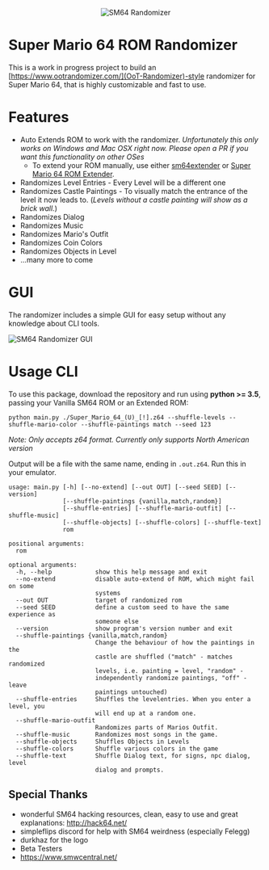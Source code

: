 <p align="center"> 
  <img src="https://i.imgur.com/pf687MH.png" alt="SM64 Randomizer">
</p>

# Super Mario 64 ROM Randomizer

This is a work in progress project to build an [https://www.ootrandomizer.com/](OoT-Randomizer)-style randomizer for Super Mario 64, that is highly customizable and fast to use.

# Features

- Auto Extends ROM to work with the randomizer. *Unfortunately this only works on Windows and Mac OSX right now. Please open a PR if you want this functionality on other OSes*
  - To extend your ROM manually, use either [sm64extender](https://www.smwcentral.net/?p=viewthread&t=77343) or [Super Mario 64 ROM Extender](http://qubedstudios.rustedlogic.net/Mario64Tools.htm).
- Randomizes Level Entries - Every Level will be a different one
- Randomizes Castle Paintings - To visually match the entrance of the level it now leads to. (*Levels without a castle painting will show as a brick wall.*)
- Randomizes Dialog
- Randomizes Music
- Randomizes Mario's Outfit
- Randomizes Coin Colors
- Randomizes Objects in Level
- ...many more to come

# GUI
The randomizer includes a simple GUI for easy setup without any knowledge about CLI tools.

![SM64 Randomizer GUI](https://i.imgur.com/erEk4Dh.png)


# Usage CLI
To use this package, download the repository and run using **python >= 3.5**, passing your Vanilla SM64 ROM or an Extended ROM:
```
python main.py ./Super_Mario_64_(U)_[!].z64 --shuffle-levels --shuffle-mario-color --shuffle-paintings match --seed 123
```
_Note: Only accepts z64 format. Currently only supports North American version_

Output will be a file with the same name, ending in `.out.z64`. Run this in your emulator.

```
usage: main.py [-h] [--no-extend] [--out OUT] [--seed SEED] [--version]
               [--shuffle-paintings {vanilla,match,random}]
               [--shuffle-entries] [--shuffle-mario-outfit] [--shuffle-music]
               [--shuffle-objects] [--shuffle-colors] [--shuffle-text]
               rom

positional arguments:
  rom

optional arguments:
  -h, --help            show this help message and exit
  --no-extend           disable auto-extend of ROM, which might fail on some
                        systems
  --out OUT             target of randomized rom
  --seed SEED           define a custom seed to have the same experience as
                        someone else
  --version             show program's version number and exit
  --shuffle-paintings {vanilla,match,random}
                        Change the behaviour of how the paintings in the
                        castle are shuffled ("match" - matches randomized
                        levels, i.e. painting = level, "random" -
                        independently randomize paintings, "off" - leave
                        paintings untouched)
  --shuffle-entries     Shuffles the levelentries. When you enter a level, you
                        will end up at a random one.
  --shuffle-mario-outfit
                        Randomizes parts of Marios Outfit.
  --shuffle-music       Randomizes most songs in the game.
  --shuffle-objects     Shuffles Objects in Levels
  --shuffle-colors      Shuffle various colors in the game
  --shuffle-text        Shuffle Dialog text, for signs, npc dialog, level
                        dialog and prompts.
```

## Special Thanks
- wonderful SM64 hacking resources, clean, easy to use and great explanations: http://hack64.net/
- simpleflips discord for help with SM64 weirdness (especially Felegg)
- durkhaz for the logo
- Beta Testers
- https://www.smwcentral.net/
